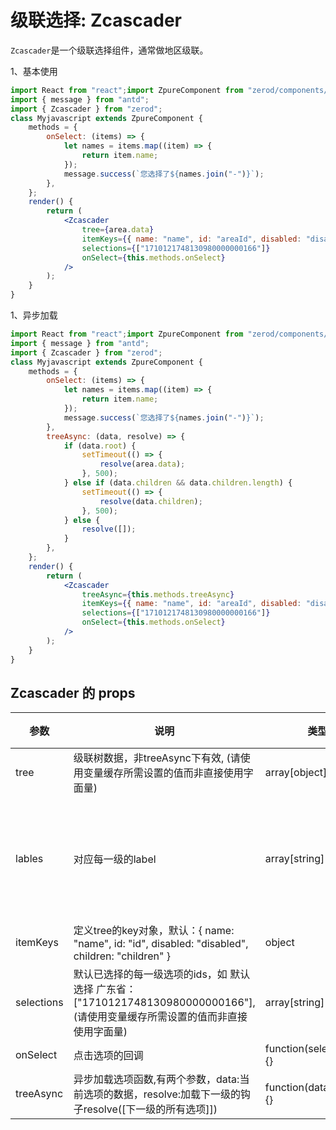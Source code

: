 # 级联选择: Zcascader

`Zcascader`是一个级联选择组件，通常做地区级联。

1、基本使用

<div class="z-demo-box" data-render="demo1" data-title="地区树方式"></div>

```jsx
import React from "react";import ZpureComponent from "zerod/components/ZpureComponent";
import { message } from "antd";
import { Zcascader } from "zerod";
class Myjavascript extends ZpureComponent {
	methods = {
		onSelect: (items) => {
			let names = items.map((item) => {
				return item.name;
			});
			message.success(`您选择了${names.join("-")}`);
		},
	};
	render() {
		return (
			<Zcascader
				tree={area.data}
				itemKeys={{ name: "name", id: "areaId", disabled: "disable", children: "children" }}
				selections={["1710121748130980000000166"]}
				onSelect={this.methods.onSelect}
			/>
		);
	}
}
```

1、异步加载

<div class="z-demo-box" data-render="demo2" data-title="异步加载下一级"></div>

```jsx
import React from "react";import ZpureComponent from "zerod/components/ZpureComponent";
import { message } from "antd";
import { Zcascader } from "zerod";
class Myjavascript extends ZpureComponent {
	methods = {
		onSelect: (items) => {
			let names = items.map((item) => {
				return item.name;
			});
			message.success(`您选择了${names.join("-")}`);
		},
		treeAsync: (data, resolve) => {
			if (data.root) {
				setTimeout(() => {
					resolve(area.data);
				}, 500);
			} else if (data.children && data.children.length) {
				setTimeout(() => {
					resolve(data.children);
				}, 500);
			} else {
				resolve([]);
			}
		},
	};
	render() {
		return (
			<Zcascader
				treeAsync={this.methods.treeAsync}
				itemKeys={{ name: "name", id: "areaId", disabled: "disable", children: "children" }}
				selections={["1710121748130980000000166"]}
				onSelect={this.methods.onSelect}
			/>
		);
	}
}
```

## Zcascader 的 props

<table>
	<thead>
		<tr>
			<th>参数</th>
			<th>说明</th>
			<th>类型</th>
			<th>默认值</th>
		</tr>
	</thead>
	<tbody>
		<tr>
			<td>tree</td>
			<td>级联树数据，非treeAsync下有效, (请使用变量缓存所需设置的值而非直接使用字面量)</td>
			<td>array[object]</td>
			<td>[]</td>
		</tr>
		<tr>
			<td>lables</td>
			<td>对应每一级的label</td>
			<td>array[string]</td>
			<td>["省", "市", "区/县", "街道/镇", "村"]</td>
		</tr>
        <tr>
			<td>itemKeys</td>
			<td>定义tree的key对象，默认：{ name: "name", id: "id", disabled: "disabled", children: "children" }</td>
			<td>object</td>
			<td>--</td>
		</tr>
        <tr>
			<td>selections</td>
			<td>默认已选择的每一级选项的ids，如 默认选择 广东省：["1710121748130980000000166"], (请使用变量缓存所需设置的值而非直接使用字面量)</td>
			<td>array[string]</td>
			<td>--</td>
		</tr>
		 <tr>
			<td>onSelect</td>
			<td>点击选项的回调</td>
			<td>function(selectItems){}</td>
			<td>--</td>
		</tr>
		 <tr>
			<td>treeAsync</td>
			<td>异步加载选项函数,有两个参数，data:当前选项的数据，resolve:加载下一级的钩子resolve([下一级的所有选项]])</td>
			<td>function(data,resolve){}</td>
			<td>--</td>
		</tr>
	</tbody>
</table>
